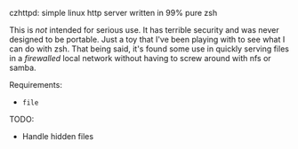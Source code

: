 czhttpd: simple linux http server written in 99% pure zsh

This is *not* intended for serious use. It has terrible security and was never designed to be portable. Just a toy that I've been playing with to see what I can do with zsh. That being said, it's found some use in quickly serving files in a *firewalled* local network without having to screw around with nfs or samba.

Requirements:
- `file`

TODO:
- Handle hidden files
